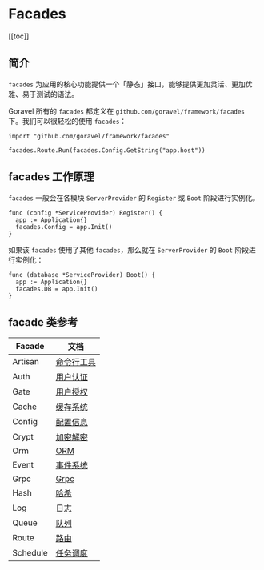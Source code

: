 # Facades

[[toc]]

## 简介

`facades` 为应用的核心功能提供一个「静态」接口，能够提供更加灵活、更加优雅、易于测试的语法。

Goravel 所有的 `facades` 都定义在 `github.com/goravel/framework/facades` 下。我们可以很轻松的使用 `facades`：

```
import "github.com/goravel/framework/facades"

facades.Route.Run(facades.Config.GetString("app.host"))
```

## facades 工作原理

`facades` 一般会在各模块 `ServerProvider` 的 `Register` 或 `Boot` 阶段进行实例化。

```
func (config *ServiceProvider) Register() {
  app := Application{}
  facades.Config = app.Init()
}
```

如果该 `facades` 使用了其他 `facades`，那么就在 `ServerProvider` 的 `Boot` 阶段进行实例化：

```
func (database *ServiceProvider) Boot() {
  app := Application{}
  facades.DB = app.Init()
}
```

## facade 类参考

| Facade   | 文档                                               |
| -------- | -------------------------------------------------- |
| Artisan  | [命令行工具](../digging-deeper/artisan-console.md) |
| Auth     | [用户认证](../security/authentication.md)    |
| Gate     | [用户授权](../security/authorization.md)     |
| Cache    | [缓存系统](../digging-deeper/cache.md)             |
| Config   | [配置信息](../getting-started/configuration.md)    |
| Crypt    | [加密解密](../security/encryption.md)    |
| Orm      | [ORM](../orm/getting-started.md)                   |
| Event    | [事件系统](../digging-deeper/event.md)             |
| Grpc     | [Grpc](../the-basics/grpc.md)                      |
| Hash     | [哈希](../security/hashing.md) 
| Log      | [日志](../the-basics/logging.md)                   |
| Queue    | [队列](../digging-deeper/queues.md)                |
| Route    | [路由](../the-basics/routing.md)                   |
| Schedule | [任务调度](../digging-deeper/task-scheduling.md)   |

<CommentService/>